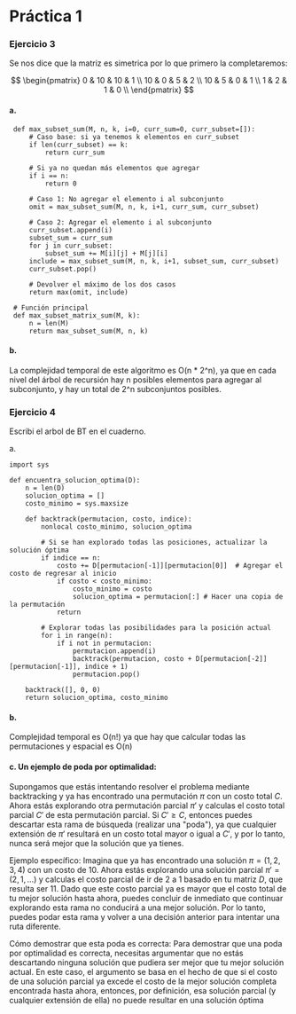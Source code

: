 # Práctica 1

### Ejercicio 3
Se nos dice que la matriz es simetrica por lo que primero la completaremos:

$$
\begin{pmatrix}
 0 & 10 & 10 & 1 \\
 10 & 0 & 5 & 2 \\
 10 & 5 & 0 & 1 \\
 1 & 2 & 1 & 0 \\
\end{pmatrix}
$$

#### a.

     def max_subset_sum(M, n, k, i=0, curr_sum=0, curr_subset=[]):
         # Caso base: si ya tenemos k elementos en curr_subset
         if len(curr_subset) == k:
             return curr_sum
     
         # Si ya no quedan más elementos que agregar
         if i == n:
             return 0
     
         # Caso 1: No agregar el elemento i al subconjunto
         omit = max_subset_sum(M, n, k, i+1, curr_sum, curr_subset)
     
         # Caso 2: Agregar el elemento i al subconjunto
         curr_subset.append(i)
         subset_sum = curr_sum
         for j in curr_subset:
             subset_sum += M[i][j] + M[j][i]
         include = max_subset_sum(M, n, k, i+1, subset_sum, curr_subset)
         curr_subset.pop()
     
         # Devolver el máximo de los dos casos
         return max(omit, include)
 
     # Función principal
     def max_subset_matrix_sum(M, k):
         n = len(M)
         return max_subset_sum(M, n, k)
             
#### b.
La complejidad temporal de este algoritmo es O(n * 2^n), ya que en cada nivel del árbol de recursión hay n posibles elementos para agregar al subconjunto, y hay un total de 2^n subconjuntos posibles.

### Ejercicio 4
Escribi el arbol de BT en el cuaderno.

a. 

    import sys

    def encuentra_solucion_optima(D):
        n = len(D)
        solucion_optima = []
        costo_minimo = sys.maxsize

        def backtrack(permutacion, costo, indice):
            nonlocal costo_minimo, solucion_optima

            # Si se han explorado todas las posiciones, actualizar la solución óptima
            if indice == n:
                costo += D[permutacion[-1]][permutacion[0]]  # Agregar el costo de regresar al inicio
                if costo < costo_minimo:
                    costo_minimo = costo
                    solucion_optima = permutacion[:] # Hacer una copia de la permutación
                return

            # Explorar todas las posibilidades para la posición actual
            for i in range(n):
                if i not in permutacion:
                    permutacion.append(i)
                    backtrack(permutacion, costo + D[permutacion[-2]][permutacion[-1]], indice + 1)
                    permutacion.pop()

        backtrack([], 0, 0)
        return solucion_optima, costo_minimo

#### b. 
Complejidad temporal es O(n!) ya que hay que calcular todas las permutaciones y espacial es O(n)
    
#### c. Un ejemplo de poda por optimalidad:
Supongamos que estás intentando resolver el problema mediante backtracking y ya has encontrado una permutación $\pi$ con un costo total $C$. Ahora estás explorando otra permutación parcial $\pi'$ y calculas el costo total parcial $C'$ de esta permutación parcial. Si $C' \geq C$, entonces puedes descartar esta rama de búsqueda (realizar una "poda"), ya que cualquier extensión de $\pi'$ resultará en un costo total mayor o igual a $C'$, y por lo tanto, nunca será mejor que la solución que ya tienes.

Ejemplo específico:
Imagina que ya has encontrado una solución $\pi = (1, 2, 3, 4)$ con un costo de $10$. Ahora estás explorando una solución parcial $\pi' = (2, 1, ...)$ y calculas el costo parcial de ir de 2 a 1 basado en tu matriz $D$, que resulta ser 11. Dado que este costo parcial ya es mayor que el costo total de tu mejor solución hasta ahora, puedes concluir de inmediato que continuar explorando esta rama no conducirá a una mejor solución. Por lo tanto, puedes podar esta rama y volver a una decisión anterior para intentar una ruta diferente.

Cómo demostrar que esta poda es correcta:
Para demostrar que una poda por optimalidad es correcta, necesitas argumentar que no estás descartando ninguna solución que pudiera ser mejor que tu mejor solución actual. En este caso, el argumento se basa en el hecho de que si el costo de una solución parcial ya excede el costo de la mejor solución completa encontrada hasta ahora, entonces, por definición, esa solución parcial (y cualquier extensión de ella) no puede resultar en una solución óptima